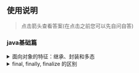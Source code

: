 ## 使用说明 

> 点击箭头查看答案(在点击之前您可以先自问自答)

### java基础篇
<details>
<summary>面向对象的特征：继承、封装和多态</summary>

- 封装（encapsulation，有时称为数据隐藏）。从形式上看，封装是将数据和行为组合在一个包中，并对对象的使用者隐藏了数据的实现方式。

-  继承（Inheritance）是面向对象实现软件复用的重要手段，当子类继承父类后，子类作为一种特殊的父类，将直接获得父类的属性和方法。在面向对象方法中，类之间共享属性和操作的机制称为**继承**

- 多态（Polymorphism）指的是子类对象可以直接赋给父类变量，但运行时依然表现出子类的行为特征，这意味着同一个类型的对象在执行同一个方法时，可能表现出多种行为特征。

</details>

<details>
<summary>final, finally, finalize 的区别</summary>

- final:关键字final指示常量。表示变量只能被赋值一次。一旦被赋值之后，就不能够再更改了。

- finally:用于回收try块里打开的一些物理资源（例如数据库连接、网络连接和磁盘文件等），这些物理资源都必须显式回收。
    > Java的垃圾回收机制不会回收任何物理资源，垃圾回收机制只能回收堆内存中对象所占用的内存

- finalize:在垃圾回收机制回收某个对象所占用的内存之前，来清理该对象资源。

</details>
